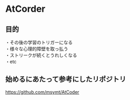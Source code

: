 # AtCorder

## 目的
・その後の学習のトリガーになる<br>
・様々な心理的障壁を取っ払う<br>
・ストリークが続くとうれしくなる<br>
・etc

## 始めるにあたって参考にしたリポジトリ
https://github.com/msymt/AtCoder